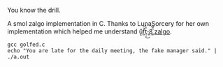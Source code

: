 You know the drill.

A smol zalgo implementation in C.
Thanks to LunaSorcery for her own implementation which helped me understand u͙͑̈͏͙f̺̆ͫẗ̜͕́̓͜-̳8̳ͫ̎͆ [zalgo](https://github.com/lunasorcery/zalgo).

```
gcc golfed.c
echo "You are late for the daily meeting, the fake manager said." | ./a.out
```


